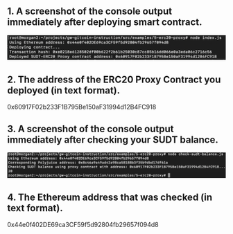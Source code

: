 ## 1. A screenshot of the console output immediately after deploying smart contract.
![](./contractDeploy.png)
## 2. The address of the ERC20 Proxy Contract you deployed (in text format).
0x60917F02b233F1B795Be150aF31994d12B4FC918
## 3. A screenshot of the console output immediately after checking your SUDT balance.
![](./sudtBalance.png)
## 4. The Ethereum address that was checked (in text format).
0x44e0f402DE69ca3CF59f5d92804fb29657f094d8
